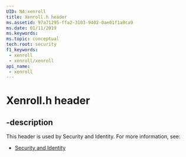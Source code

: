 ```yaml
---
UID: NA:xenroll
title: Xenroll.h header
ms.assetid: 97a71295-ffa2-3103-9402-0ae01f1a9ca9
ms.date: 01/11/2019
ms.keywords: 
ms.topic: conceptual
tech.root: security
f1_keywords:
 - xenroll
 - xenroll/xenroll
api_name:
 - xenroll
---
```


# Xenroll.h header


## -description

This header is used by Security and Identity. For more information, see:

- [Security and Identity](../_security/index.md)


